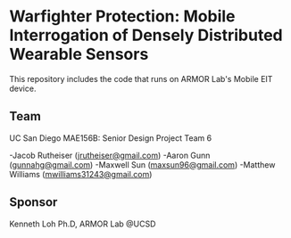 # Warfighter Protection: Mobile Interrogation of Densely Distributed Wearable Sensors 

This repository includes the code that runs on ARMOR Lab's Mobile EIT device.

## Team

UC San Diego MAE156B: Senior Design Project Team 6

-Jacob Rutheiser	(jrutheiser@gmail.com)
-Aaron Gunn			(gunnahg@gmail.com)
-Maxwell Sun		(maxsun96@gmail.com)
-Matthew Williams	(mwilliams31243@gmail.com)

## Sponsor

Kenneth Loh Ph.D, ARMOR Lab @UCSD